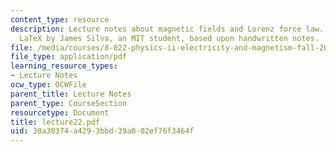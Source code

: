 ```yaml
---
content_type: resource
description: Lecture notes about magnetic fields and Lorenz force law. Prepared in
  LaTeX by James Silva, an MIT student, based upon handwritten notes.
file: /media/courses/8-022-physics-ii-electricity-and-magnetism-fall-2006/30a30374a4293bbd39a002ef76f3464f_lecture22.pdf
file_type: application/pdf
learning_resource_types:
- Lecture Notes
ocw_type: OCWFile
parent_title: Lecture Notes
parent_type: CourseSection
resourcetype: Document
title: lecture22.pdf
uid: 30a30374-a429-3bbd-39a0-02ef76f3464f
---
```

